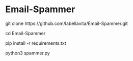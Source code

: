 # Email-Spammer
<p> git clone https://github.com/Iabellavita/Email-Spammer.git </p>
<p> cd Email-Spammer </p>
<p> pip install -r requirements.txt </p>
<Add file emails.txt necessary emails address for SPAMMING!😼>
<p> python3 spammer.py </p>
